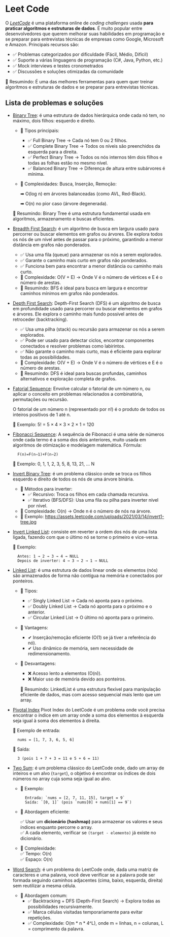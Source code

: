 # Leet Code

O [*LeetCode*](https://leetcode.com/) é uma plataforma online de *coding challenges* usada **para praticar algoritmos e estruturas de dados**. É muito popular entre desenvolvedores que querem melhorar suas habilidades em programação e se preparar para entrevistas técnicas de empresas como Google, Microsoft e Amazon. Principais recursos são:

- ✅ Problemas categorizados por dificuldade (Fácil, Médio, Difícil)
- ✅ Suporte a várias linguagens de programação (C#, Java, Python, etc.)
- ✅ Mock interviews e testes cronometrados
- ✅ Discussões e soluções otimizadas da comunidade

🚀 Resumindo: É uma das melhores ferramentas para quem quer treinar algoritmos e estruturas de dados e se preparar para entrevistas técnicas.

## Lista de problemas e soluções

- [Binary Tree](./Solutions/BinaryTree.cs): é uma estrutura de dados hierárquica onde cada nó tem, no máximo, dois filhos: esquerdo e direito.

    - 🔹 Tipos principais:
        - ✅ Full Binary Tree → Cada nó tem 0 ou 2 filhos.
        - ✅ Complete Binary Tree → Todos os níveis são preenchidos da esquerda para a direita.
        - ✅ Perfect Binary Tree → Todos os nós internos têm dois filhos e todas as folhas estão no mesmo nível.
        - ✅ Balanced Binary Tree → Diferença de altura entre subárvores é mínima.

    - 🔹 Complexidades: Busca, Inserção, Remoção:
        
        ➡ O(log n) em árvores balanceadas (como AVL, Red-Black).
        
        ➡ O(n) no pior caso (árvore degenerada).

    🚀 Resumindo: Binary Tree é uma estrutura fundamental usada em algoritmos, armazenamento e buscas eficientes.

- [Breadth First Search](./Solutions/BreadthFirstSearch.cs): é um algoritmo de busca em largura usado para percorrer ou buscar elementos em grafos ou árvores. Ele explora todos os nós de um nível antes de passar para o próximo, garantindo a menor distância em grafos não ponderados.
    - ✅ Usa uma fila (queue) para armazenar os nós a serem explorados.
    - ✅ Garante o caminho mais curto em grafos não ponderados.
    - ✅ Funciona bem para encontrar a menor distância ou caminho mais curto.
    - 🔹 Complexidade: O(V + E) → Onde V é o número de vértices e E é o número de arestas.
    - 🚀 Resumindo: BFS é ideal para busca em largura e encontrar caminhos mínimos em grafos não ponderados.

- [Depth First Search](./Solutions/DepthFirstSearch.cs): Depth-First Search (DFS) é um algoritmo de busca em profundidade usado para percorrer ou buscar elementos em grafos e árvores. Ele explora o caminho mais fundo possível antes de retroceder (backtracking).
    - ✅ Usa uma pilha (stack) ou recursão para armazenar os nós a serem explorados.
    - ✅ Pode ser usado para detectar ciclos, encontrar componentes conectados e resolver problemas como labirintos.
    - ✅ Não garante o caminho mais curto, mas é eficiente para explorar todas as possibilidades.
    - 🔹 Complexidade: O(V + E) → Onde V é o número de vértices e E é o número de arestas.
    - 🚀 Resumindo: DFS é ideal para buscas profundas, caminhos alternativos e exploração completa de grafos.

- [Fatorial Sequence](./Solutions/Fatorial.cs): Envolve calcular o fatorial de um número n, ou aplicar o conceito em problemas relacionados a combinatória, permutações ou recursão.

    O fatorial de um número n (representado por n!) é o produto de todos os inteiros positivos de 1 até n.
    
    🔹 Exemplo: 5! = 5 × 4 × 3 × 2 × 1 = 120

- [Fibonacci Sequence](./Solutions/FibonacciSequence.cs): A sequência de Fibonacci é uma série de números onde cada termo é a soma dos dois anteriores, muito usada em algoritmos de otimização e modelagem matemática. Fórmula:

        F(n)=F(n−1)+F(n−2)

    🔹 Exemplo: 0, 1, 1, 2, 3, 5, 8, 13, 21, ... N

- [Invert Binary Tree](./Solutions/InvertBinaryTree.cs): é um problema clássico onde se troca os filhos esquerdo e direito de todos os nós de uma árvore binária.
    - 🔹 Métodos para inverter:
        - ✅ Recursivo: Troca os filhos em cada chamada recursiva.
        - ✅ Iterativo (BFS/DFS): Usa uma fila ou pilha para inverter nível por nível.
    - 🔹 Complexidade: O(n) → Onde n é o número de nós na árvore.
    - 🔹 Exemplo: https://assets.leetcode.com/uploads/2021/03/14/invert1-tree.jpg

- [Invert Linked List](./Solutions/InvertLinkedList.cs): consiste em reverter a ordem dos nós de uma lista ligada, fazendo com que o último nó se torne o primeiro e vice-versa.

    🔹 Exemplo:

        Antes: 1 → 2 → 3 → 4 → NULL
        Depois de inverter: 4 → 3 → 2 → 1 → NULL

- [Linked List](./Solutions/LinkedList.cs): é uma estrutura de dados linear onde os elementos (nós) são armazenados de forma não contígua na memória e conectados por ponteiros.
    - 🔹 Tipos:
        - ✅ Singly Linked List → Cada nó aponta para o próximo.
        - ✅ Doubly Linked List → Cada nó aponta para o próximo e o anterior.
        - ✅ Circular Linked List → O último nó aponta para o primeiro.

    - 🔹 Vantagens:
        - ✔ Inserção/remoção eficiente (O(1) se já tiver a referência do nó).
        - ✔ Uso dinâmico de memória, sem necessidade de redimensionamento.

    - 🔹 Desvantagens:
        - ❌ Acesso lento a elementos (O(n)).
        - ❌ Maior uso de memória devido aos ponteiros.

        🚀 Resumindo: LinkedList é uma estrutura flexível para manipulação eficiente de dados, mas com acesso sequencial mais lento que um array.

- [Pivotal Index](./Solutions/PivoxIndex.cs) Pivot Index do LeetCode é um problema onde você precisa encontrar o índice em um array onde a soma dos elementos à esquerda seja igual à soma dos elementos à direita.

    🔹 Exemplo de entrada:

        nums = [1, 7, 3, 6, 5, 6]
    
    🔹 Saída:
    
        3 (pois 1 + 7 + 3 = 11 e 5 + 6 = 11)

- [Two Sum](./Solutions/TwoSum.cs): é um problema clássico do LeetCode onde, dado um array de inteiros e um alvo (`target`), o objetivo é encontrar os índices de dois números no array cuja soma seja igual ao alvo.

    - 🔹 Exemplo:

            Entrada: `nums = [2, 7, 11, 15], target = 9`  
            Saída: `[0, 1]` (pois `nums[0] + nums[1] == 9`)

    - 🔹 Abordagem eficiente: 

        ✅ Usar um **dicionário (hashmap)** para armazenar os valores e seus índices enquanto percorre o array.  
        ✅ A cada elemento, verificar se `(target - elemento)` já existe no dicionário.

    - 🔹 Complexidade:  
        ✅ Tempo: O(n)  
        ✅ Espaço: O(n)

- [Word Search](./Solutions/WordSearch.cs): é um problema do LeetCode onde, dada uma matriz de caracteres e uma palavra, você deve verificar se a palavra pode ser formada seguindo caminhos adjacentes (cima, baixo, esquerda, direita) sem reutilizar a mesma célula.
    - 🔹 Abordagem comum:
        - ✅ Backtracking + DFS (Depth-First Search) → Explora todas as possibilidades recursivamente.
        - ✅ Marca células visitadas temporariamente para evitar repetições.
        - ✅ Complexidade: O(m * n * 4^L), onde m = linhas, n = colunas, L = comprimento da palavra.